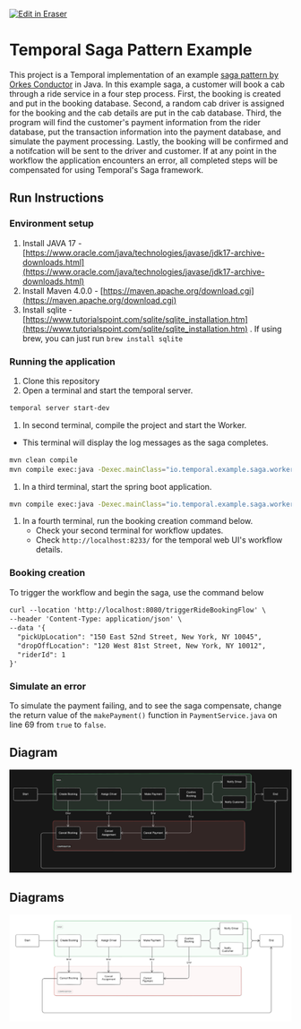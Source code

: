 <p><a target="_blank" href="https://app.eraser.io/workspace/zH8u7jsYJsNPrsoeE8PQ" id="edit-in-eraser-github-link"><img alt="Edit in Eraser" src="https://firebasestorage.googleapis.com/v0/b/second-petal-295822.appspot.com/o/images%2Fgithub%2FOpen%20in%20Eraser.svg?alt=media&amp;token=968381c8-a7e7-472a-8ed6-4a6626da5501"></a></p>

# Temporal Saga Pattern Example
This project is a Temporal implementation of an example [﻿saga pattern by Orkes Conductor](https://github.com/conductor-sdk/conductor-examples-saga-pattern) in Java. In this example saga, a customer will book a cab through a ride service in a four step process. First, the booking is created and put in the booking database. Second, a random cab driver is assigned for the booking and the cab details are put in the cab database. Third, the program will find the customer's payment information from the rider database, put the transaction information into the payment database, and simulate the payment processing. Lastly, the booking will be confirmed and a notifcation will be sent to the driver and customer. If at any point in the workflow the application encounters an error, all completed steps will be compensated for using Temporal's Saga framework.

## Run Instructions
### Environment setup
1. Install JAVA 17 - [﻿https://www.oracle.com/java/technologies/javase/jdk17-archive-downloads.html](https://www.oracle.com/java/technologies/javase/jdk17-archive-downloads.html) 
2. Install Maven 4.0.0 - [﻿https://maven.apache.org/download.cgi](https://maven.apache.org/download.cgi) 
3. Install sqlite - [﻿https://www.tutorialspoint.com/sqlite/sqlite_installation.htm](https://www.tutorialspoint.com/sqlite/sqlite_installation.htm) .
If using brew, you can just run `brew install sqlite` 
### Running the application
1. Clone this repository
2. Open a terminal and start the temporal server.
```bash
temporal server start-dev
```
1. In second terminal, compile the project and start the Worker.
- This terminal will display the log messages as the saga completes.
```bash
mvn clean compile
mvn compile exec:java -Dexec.mainClass="io.temporal.example.saga.workers.SagaWorker"
```
1. In a third terminal, start the spring boot application.
```bash
mvn compile exec:java -Dexec.mainClass="io.temporal.example.saga.workers.SagaWorker"
```
1. In a fourth terminal, run the booking creation command below.
    - Check your second terminal for workflow updates.
    - Check `http://localhost:8233/`  for the temporal web UI's workflow details.
### Booking creation
To trigger the workflow and begin the saga, use the command below

```
curl --location 'http://localhost:8080/triggerRideBookingFlow' \
--header 'Content-Type: application/json' \
--data '{
  "pickUpLocation": "150 East 52nd Street, New York, NY 10045",
  "dropOffLocation": "120 West 81st Street, New York, NY 10012",
  "riderId": 1
}'
```
### Simulate an error
To simulate the payment failing, and to see the saga compensate, change the return value of the `makePayment()` function in `PaymentService.java` on line 69 from `true` to `false`.

## Diagram
![Flow Chart](SagaFlowChart.png "")




<!-- eraser-additional-content -->
## Diagrams
<!-- eraser-additional-files -->
<a href="/README-flowchart-1.eraserdiagram" data-element-id="Rut-D4zjPKkGS90fxpNnZ"><img src="/.eraser/zH8u7jsYJsNPrsoeE8PQ___3S81KJ4sa8RWOkPCr1eDghU5uCT2___---diagram----b8f45da0f41eff7db052e18f93eb9f55.png" alt="" data-element-id="Rut-D4zjPKkGS90fxpNnZ" /></a>
<!-- end-eraser-additional-files -->
<!-- end-eraser-additional-content -->
<!--- Eraser file: https://app.eraser.io/workspace/zH8u7jsYJsNPrsoeE8PQ --->